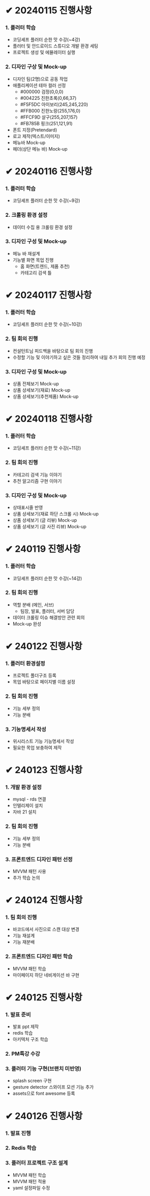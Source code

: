 # ✔ 20240115 진행사항
### 1. 플러터 학습
- 코딩셰프 플러터 순한 맛 수강(~4강)
- 플러터 및 안드로이드 스튜디오 개발 환경 세팅
- 프로젝트 생성 및 에뮬레이터 실행
### 2. 디자인 구상 및 Mock-up
- 디자인 팀(2명)으로 공동 작업
- 애플리케이션 테마 컬러 선정
    - #000000 검정(0,0,0)
    - #004225 진한초록(0,66,37)
    - #F5F5DC 아이보리(245,245,220)
    - #FFB000 진한노랑(255,176,0)
    - #FFCF9D 살구(255,207,157)
    - #FB785B 핑크(251,121,91)
- 폰트 지정(Pretendard)
- 로고 제작(텍스트/이미지)
- 메뉴바 Mock-up
- 헤더(상단 메뉴 바) Mock-up
# ✔ 20240116 진행사항
### 1. 플러터 학습
- 코딩셰프 플러터 순한 맛 수강(~9강)
### 2. 크롤링 환경 설정
- 데이터 수집 용 크롤링 환경 설정
### 3. 디자인 구성 및 Mock-up
- 메뉴 바 재설계
- 기능별 화면 목업 진행
    - 홈 화면(트렌드, 제품 추천)
    - 카테고리 검색 틀
# ✔ 20240117 진행사항
### 1. 플러터 학습
- 코딩셰프 플러터 순한 맛 수강(~10강)
### 2. 팀 회의 진행
- 컨설턴트님 피드백을 바탕으로 팀 회의 진행
- 수정할 기능 및 이야기하고 싶은 것들 정리하여 내일 추가 회의 진행 예정
### 3. 디자인 구성 및 Mock-up
- 상품 전체보기 Mock-up
- 상품 상세보기(재료) Mock-up
- 상품 상세보기(추천제품) Mock-up
# ✔ 20240118 진행사항
### 1. 플러터 학습
- 코딩셰프 플러터 순한 맛 수강(~11강)
### 2. 팀 회의 진행
- 카테고리 검색 기능 이야기
- 추천 알고리즘 구현 이야기
### 3. 디자인 구성 및 Mock-up
- 상태표시줄 반영
- 상품 상세보기(재료 하단 스크롤 시) Mock-up
- 상품 상세보기 (글 리뷰) Mock-up
- 상품 상세보기 (글 사진 리뷰)  Mock-up
# ✔ 240119 진행사항
### 1. 플러터 학습
- 코딩셰프 플러터 순한 맛 수강(~14강)
### 2. 팀 회의 진행
- 역할 분배 (메인, 서브)
    - 팀장, 발표, 플러터, 서버 담당
- 데이터 크롤링 이슈 해결방안 관련 회의
- Mock-up 완성
# ✔ 240122 진행사항
### 1. 플러터 환경설정
- 프로젝트 폴더구조 등록
- 목업 바탕으로 페이지별 이름 설정
### 2. 팀 회의 진행
- 기능 세부 정의
- 기능 분배
### 3. 기능명세서 작성
- 위시리스트 기능 기능명세서 작성
- 필요한 목업 보충하여 제작
# ✔ 240123 진행사항
### 1. 개발 환경 설정
- mysql - rds 연결
- 인텔리제이 설치
- 자바 21 설치
### 2. 팀 회의 진행
- 기능 세부 정의
- 기능 분배
### 3. 프론트엔드 디자인 패턴 선정
- MVVM 패턴 사용
- 추가 학습 논의
# ✔ 240124 진행사항
### 1. 팀 회의 진행
- 바코드에서 사진으로 스캔 대상 변경
- 기능 재설계
- 기능 재분배
### 2. 프론트엔드 디자인 패턴 학습
- MVVM 패턴 학습
- 마이페이지 하단 네비게이션 바 구현
# ✔ 240125 진행사항
### 1. 발표 준비
- 발표 ppt 제작
- redis 학습
- 아키텍처 구조 학습
### 2. PM특강 수강
### 3. 플러터 기능 구현(브랜치 미반영)
- splash screen 구현
- gesture detector 스와이프 모션 기능 추가
- assets으로 font awesome 등록
# ✔ 240126 진행사항
### 1. 발표 진행
### 2. Redis 학습
### 3. 플러터 프로젝트 구조 설계
- MVVM 패턴 학습
- MVVM 패턴 적용
- yaml 설정파일 수정
